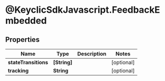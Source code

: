 # @KeyclicSdkJavascript.FeedbackEmbedded

## Properties
Name | Type | Description | Notes
------------ | ------------- | ------------- | -------------
**stateTransitions** | **[String]** |  | [optional] 
**tracking** | **String** |  | [optional] 



